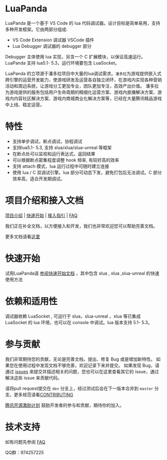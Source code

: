 # LuaPanda

LuaPanda 是一个基于 VS Code 的 lua 代码调试器。设计目标是简单易用，支持多种开发框架。它由两部分组成:

- VS Code Extension  调试器 VSCode 插件
- Lua Debugger  调试器的 debugger 部分

Debugger 主体使用 lua 实现，另含一个 C 扩展模块，以保证高速运行。
LuaPanda 支持 lua5.1- 5.3，运行环境要包含 LuaSocket。

LuaPanda 的立项源于潘多拉项目中大量的lua调试需求。`潘多拉`为游戏提供嵌入式跨引擎的运营开发能力，使游戏研发及运营各自独立闭环，在游戏内实现各种营销活动和周边系统，让游戏分工更加专业，团队更加专注，高效产出价值。
潘多拉为游戏提供的服务包括用户生命周期的精细化运营方案、游戏内直播解决方案、游戏内内容社区解决方案、游戏内商城商业化解决方案等，已经在大量腾讯精品游戏中上线、稳定运营。



# 特性

+ 支持单步调试，断点调试，协程调试
+ 支持lua5.1- 5.3, 支持 slua/xlua/slua-unreal 等框架
+ 在断点处可以监视和运行表达式，返回结果
+ 可以根据断点密集程度调整 hook 频率, 有较好高的效率
+ 支持 attach 模式，lua 运行过程中可随时建立连接
+ 使用 lua / C 双调试引擎。lua 部分可动态下发，避免打包后无法调试。C 部分效率高，适合开发期调试。



# 项目介绍和接入文档

[项目介绍](./Docs/Manual/feature-introduction.md)	| [快速开始](./Docs/Manual/quick-use.md) | [接入指引](./Docs/Manual/access-guidelines.md) | [FAQ](./Docs/Manual/FAQ.md) 

我们正在补全文档，以方便接入和开发，我们也非常欢迎您可以帮助完善文档。

更多文档请看[这里](./Docs/README.md)




# 快速开始

试用LuaPanda请 [参阅快速开始文档](./Docs/Manual/quick-use.md) ，其中包含 slua , xlua ,slua-unreal 的快速使用方法



# 依赖和适用性

调试器依赖 LuaSocket , 可运行于 slua，slua-unreal ，xlua 等已集成 LuaSocket 的 lua 环境，也可以在 console 中调试。lua 版本支持 5.1- 5.3。



# 参与贡献

我们非常期待您的贡献，无论是完善文档，提出、修复 Bug 或是增加新特性。
如果您在使用过程中发现文档不够完善，欢迎记录下来并提交。
如果发现 Bug，请通过 [issues](https://github.com/Tencent/LuaPanda/issues) 来提交并描述相关的问题，您也可以在这里查看其它的 issue，通过解决这些 issue 来贡献代码。

请将pull request提交在 `dev` 分支上，经过测试后会在下一版本合并到 `master` 分支。更多规范请看[CONTRIBUTING](./CONTRIBUTING.md)

[腾讯开源激励计划](https://opensource.tencent.com/contribution) 鼓励开发者的参与和贡献，期待你的加入。



# 技术支持

如有问题先参阅 [FAQ](./Docs/Manual/FAQ.md) 

QQ群：974257225
